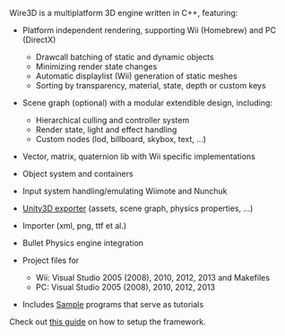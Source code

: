 Wire3D is a multiplatform 3D engine written in C++, featuring:

  * Platform independent rendering, supporting Wii (Homebrew) and PC (DirectX)
    * Drawcall batching of static and dynamic objects
    * Minimizing render state changes
    * Automatic displaylist (Wii) generation of static meshes
    * Sorting by transparency, material, state, depth or custom keys
  * Scene graph (optional) with a modular extendible design, including:
    * Hierarchical culling and controller system
    * Render state, light and effect handling
    * Custom nodes (lod, billboard, skybox, text, ...)
  * Vector, matrix, quaternion lib with Wii specific implementations
  * Object system and containers
  * Input system handling/emulating Wiimote and Nunchuk

  * [Unity3D exporter](http://code.google.com/p/wire3d/wiki/Unity3DExporter) (assets, scene graph, physics properties, ...)
  * Importer (xml, png, ttf et al.)
  * Bullet Physics engine integration

  * Project files for
    * Wii: Visual Studio 2005 (2008), 2010, 2012, 2013 and Makefiles
    * PC: Visual Studio 2005 (2008), 2010, 2012, 2013
  * Includes [Sample](http://code.google.com/p/wire3d/wiki/Samples) programs that serve as tutorials

Check out [this guide](http://code.google.com/p/wire3d/wiki/GettingStarted) on how to setup the framework.